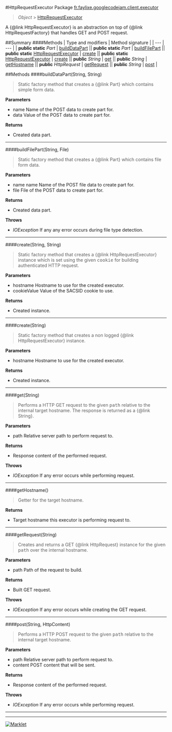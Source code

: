 #HttpRequestExecutor
Package [fr.faylixe.googlecodejam.client.executor](README.md)<br>

> *Object* > [HttpRequestExecutor](HttpRequestExecutor.md)

<p>A {@link HttpRequestExecutor} is an abstraction
 on top of {@link HttpRequestFactory} that handles
 GET and POST request.</p>

##Summary
####Methods
| Type and modifiers | Method signature |
| --- | --- |
| **public static** *Part* | [buildDataPart](#builddatapartstring-string) || **public static** *Part* | [buildFilePart](#buildfilepartstring-file) || **public static** [HttpRequestExecutor](HttpRequestExecutor.md) | [create](#createstring-string) || **public static** [HttpRequestExecutor](HttpRequestExecutor.md) | [create](#createstring) || **public** *String* | [get](#getstring) || **public** *String* | [getHostname](#gethostname) || **public** *HttpRequest* | [getRequest](#getrequeststring) || **public** *String* | [post](#poststring-httpcontent) |

##Methods
####buildDataPart(String, String)
> Static factory method that creates a {@link Part} which contains
 simple form data.

**Parameters**
* name Name of the POST data to create part for.
* data Value of the POST data to create part for.

**Returns**
* Created data part.

---

####buildFilePart(String, File)
> Static factory method that creates a {@link Part} which contains
 file form data.

**Parameters**
* name name Name of the POST file data to create part for.
* file File of the POST data to create part for.

**Returns**
* Created data part.

**Throws**
* *IOException* If any any error occurs during file type detection.

---

####create(String, String)
> Static factory method that creates a {@link HttpRequestExecutor} instance
 which is set using the given <tt>cookie</tt> for building authenticated
 HTTP request.

**Parameters**
* hostname Hostname to use for the created executor.
* cookieValue Value of the SACSID cookie to use.

**Returns**
* Created instance.

---

####create(String)
> Static factory method that creates a non logged
 {@link HttpRequestExecutor} instance.

**Parameters**
* hostname Hostname to use for the created executor.

**Returns**
* Created instance.

---

####get(String)
> Performs a HTTP GET request to the given <tt>path</tt>
 relative to the internal target hostname. The response
 is returned as a {@link String}.

**Parameters**
* path Relative server path to perform request to.

**Returns**
* Response content of the performed request.

**Throws**
* *IOException* If any error occurs while performing request.

---

####getHostname()
> Getter for the target hostname.

**Returns**
* Target hostname this executor is performing request to.

---

####getRequest(String)
> Creates and returns a GET {@link HttpRequest} instance
 for the given <tt>path</tt> over the internal hostname.

**Parameters**
* path Path of the request to build.

**Returns**
* Built GET request.

**Throws**
* *IOException* If any error occurs while creating the GET request.

---

####post(String, HttpContent)
> Performs a HTTP POST request to the given <tt>path</tt>
 relative to the internal target hostname.

**Parameters**
* path Relative server path to perform request to.
* content POST content that will be sent.

**Returns**
* Response content of the performed request.

**Throws**
* *IOException* If any error occurs while performing request.

---

---

[![Marklet](https://img.shields.io/badge/Generated%20by-Marklet-green.svg)](https://github.com/Faylixe/marklet)